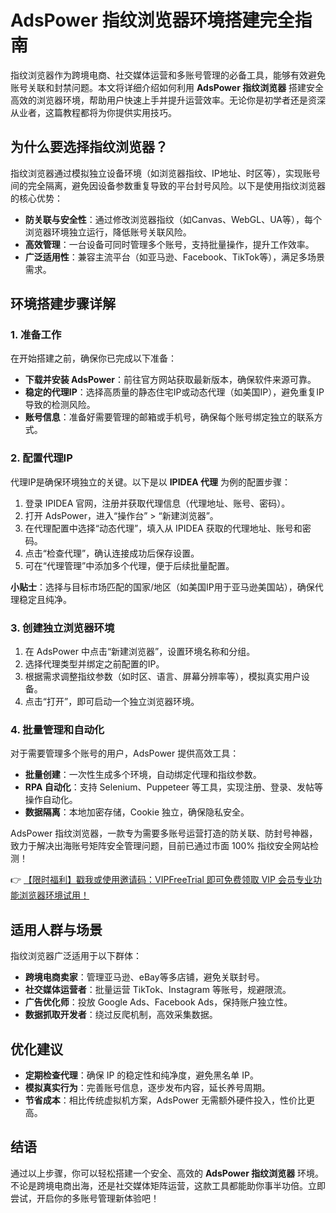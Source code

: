 # AdsPower 指纹浏览器环境搭建完全指南

指纹浏览器作为跨境电商、社交媒体运营和多账号管理的必备工具，能够有效避免账号关联和封禁问题。本文将详细介绍如何利用 **AdsPower 指纹浏览器** 搭建安全高效的浏览器环境，帮助用户快速上手并提升运营效率。无论你是初学者还是资深从业者，这篇教程都将为你提供实用技巧。

## 为什么要选择指纹浏览器？

指纹浏览器通过模拟独立设备环境（如浏览器指纹、IP地址、时区等），实现账号间的完全隔离，避免因设备参数重复导致的平台封号风险。以下是使用指纹浏览器的核心优势：

- **防关联与安全性**：通过修改浏览器指纹（如Canvas、WebGL、UA等），每个浏览器环境独立运行，降低账号关联风险。
- **高效管理**：一台设备可同时管理多个账号，支持批量操作，提升工作效率。
- **广泛适用性**：兼容主流平台（如亚马逊、Facebook、TikTok等），满足多场景需求。

## 环境搭建步骤详解

### 1. 准备工作

在开始搭建之前，确保你已完成以下准备：

- **下载并安装 AdsPower**：前往官方网站获取最新版本，确保软件来源可靠。
- **稳定的代理IP**：选择高质量的静态住宅IP或动态代理（如美国IP），避免重复IP导致的检测风险。
- **账号信息**：准备好需要管理的邮箱或手机号，确保每个账号绑定独立的联系方式。

### 2. 配置代理IP

代理IP是确保环境独立的关键。以下是以 **IPIDEA 代理** 为例的配置步骤：

1. 登录 IPIDEA 官网，注册并获取代理信息（代理地址、账号、密码）。
2. 打开 AdsPower，进入“操作台” > “新建浏览器”。
3. 在代理配置中选择“动态代理”，填入从 IPIDEA 获取的代理地址、账号和密码。
4. 点击“检查代理”，确认连接成功后保存设置。
5. 可在“代理管理”中添加多个代理，便于后续批量配置。

**小贴士**：选择与目标市场匹配的国家/地区（如美国IP用于亚马逊美国站），确保代理稳定且纯净。

### 3. 创建独立浏览器环境

1. 在 AdsPower 中点击“新建浏览器”，设置环境名称和分组。
2. 选择代理类型并绑定之前配置的IP。
3. 根据需求调整指纹参数（如时区、语言、屏幕分辨率等），模拟真实用户设备。
4. 点击“打开”，即可启动一个独立浏览器环境。

### 4. 批量管理和自动化

对于需要管理多个账号的用户，AdsPower 提供高效工具：

- **批量创建**：一次性生成多个环境，自动绑定代理和指纹参数。
- **RPA 自动化**：支持 Selenium、Puppeteer 等工具，实现注册、登录、发帖等操作自动化。
- **数据隔离**：本地加密存储，Cookie 独立，确保隐私安全。

AdsPower 指纹浏览器，一款专为需要多账号运营打造的防关联、防封号神器，致力于解决出海账号矩阵安全管理问题，目前已通过市面 100% 指纹安全网站检测！

👉 [【限时福利】戳我或使用邀请码：VIPFreeTrial 即可免费领取 VIP 会员专业功能浏览器环境试用！](https://bit.ly/adspower_free)

## 适用人群与场景

指纹浏览器广泛适用于以下群体：

- **跨境电商卖家**：管理亚马逊、eBay等多店铺，避免关联封号。
- **社交媒体运营者**：批量运营 TikTok、Instagram 等账号，规避限流。
- **广告优化师**：投放 Google Ads、Facebook Ads，保持账户独立性。
- **数据抓取开发者**：绕过反爬机制，高效采集数据。

## 优化建议

- **定期检查代理**：确保 IP 的稳定性和纯净度，避免黑名单 IP。
- **模拟真实行为**：完善账号信息，逐步发布内容，延长养号周期。
- **节省成本**：相比传统虚拟机方案，AdsPower 无需额外硬件投入，性价比更高。

## 结语

通过以上步骤，你可以轻松搭建一个安全、高效的 **AdsPower 指纹浏览器** 环境。不论是跨境电商出海，还是社交媒体矩阵运营，这款工具都能助你事半功倍。立即尝试，开启你的多账号管理新体验吧！